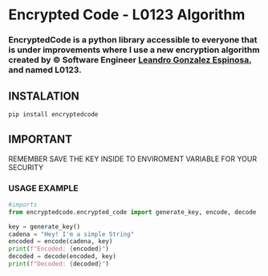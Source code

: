 <h1>Encrypted Code - L0123 Algorithm</h1>

### EncryptedCode is a python library accessible to everyone that is under improvements where I use a new encryption algorithm created by &copy; Software Engineer <a href="https://leoglez.vercel.app/">Leandro Gonzalez Espinosa.</a> and named L0123.

## INSTALATION
``` bash
pip install encryptedcode
```
## IMPORTANT
 REMEMBER SAVE THE KEY INSIDE TO ENVIROMENT VARIABLE FOR YOUR SECURITY

### USAGE EXAMPLE
```python
#imports
from encryptedcode.encrypted_code import generate_key, encode, decode

key = generate_key()
cadena = "Hey! I'm a simple String"
encoded = encode(cadena, key)
print(f"Encoded: {encoded}")
decoded = decode(encoded, key)
print(f"Decoded: {decoded}")
```
